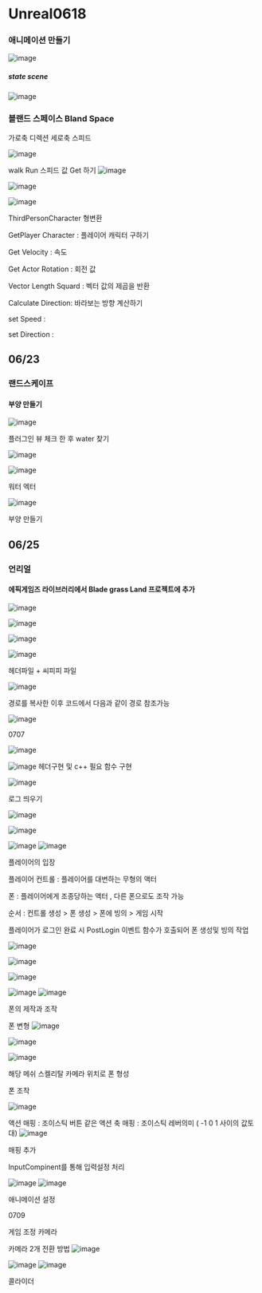 # Unreal0618

### 애니메이션 만들기

![image](https://user-images.githubusercontent.com/80494367/122491338-c2c1a900-d01e-11eb-9f1b-678203cc2d7f.png)


##### state scene



![image](https://user-images.githubusercontent.com/80494367/122491993-f5b86c80-d01f-11eb-91d8-5c96313fc22b.png)

### 블랜드 스페이스 Bland Space

가로축  디렉션
세로축  스피드


![image](https://user-images.githubusercontent.com/80494367/122492803-6ca23500-d021-11eb-8f99-d62378e5d138.png)

walk Run 스피드 값  Get 하기
![image](https://user-images.githubusercontent.com/80494367/122495506-20f18a80-d025-11eb-879b-69ec9012046d.png)

![image](https://user-images.githubusercontent.com/80494367/122495527-28189880-d025-11eb-9f92-56ef270985e6.png)


![image](https://user-images.githubusercontent.com/80494367/122493653-0a4a3400-d023-11eb-88e4-d02f9f7bc15c.png)



ThirdPersonCharacter 형변환

GetPlayer Character : 플레이어 캐릭터 구하기

Get Velocity  : 속도

Get Actor Rotation : 회전 값

Vector Length Squard  :  벡터 값의 제곱을 반환

Calculate Direction:  바라보는 방향  계산하기

set Speed : 

set Direction :





## 06/23

### 랜드스케이프
#### 부양 만들기


![image](https://user-images.githubusercontent.com/80494367/123016686-26284e00-d406-11eb-84c4-1c18c54da52d.png)

플러그인 뷰 체크 한 후  water 찾기


![image](https://user-images.githubusercontent.com/80494367/123016817-5ec82780-d406-11eb-8b69-de194cc2d30e.png)


![image](https://user-images.githubusercontent.com/80494367/123017516-b5823100-d407-11eb-8d9a-54455a9ed274.png)

워터 엑터


![image](https://user-images.githubusercontent.com/80494367/123024739-81613d00-d414-11eb-8e7a-466d9e78fb1e.png)

부양 만들기



## 06/25

### 언리얼  

#### 에픽게임즈 라이브러리에서  Blade grass Land 프로젝트에 추가

![image](https://user-images.githubusercontent.com/80494367/123350902-ecd31800-d596-11eb-8904-472136b7d059.png)

![image](https://user-images.githubusercontent.com/80494367/123363542-b94fb800-d5ad-11eb-8917-00f25e69084a.png)


![image](https://user-images.githubusercontent.com/80494367/123363507-a9d06f00-d5ad-11eb-89c7-b6a2af50bbba.png)

![image](https://user-images.githubusercontent.com/80494367/123363483-9c1ae980-d5ad-11eb-9402-2734b0fb5530.png)


헤더파일 + 씨피피 파일

![image](https://user-images.githubusercontent.com/80494367/124677300-17a85f00-defb-11eb-8d39-d9ea7ad09ada.png)

경로를 복사한 이후 코드에서 다음과 같이 경로 참조가능

![image](https://user-images.githubusercontent.com/80494367/124677270-06f7e900-defb-11eb-9b1a-783a9db494a2.png)



0707

![image](https://user-images.githubusercontent.com/80494367/124707529-e6985080-df33-11eb-8a53-80fb2ae90086.png)

![image](https://user-images.githubusercontent.com/80494367/124707377-b51f8500-df33-11eb-82fe-ebe5a75fc11e.png)
헤더구현 및 c++ 필요 함수 구현

![image](https://user-images.githubusercontent.com/80494367/124707419-c36da100-df33-11eb-9a3e-ca4d5fe3c91b.png)

로그 띄우기

![image](https://user-images.githubusercontent.com/80494367/124707457-d08a9000-df33-11eb-91a3-2f77f3138be9.png)



![image](https://user-images.githubusercontent.com/80494367/124707281-915c3f00-df33-11eb-982b-91fc09364655.png)

![image](https://user-images.githubusercontent.com/80494367/124707322-a1741e80-df33-11eb-95cf-0a86dea41706.png)
![image](https://user-images.githubusercontent.com/80494367/124707354-ad5fe080-df33-11eb-8825-a1784e9aaba9.png)


플레이어의 입장

플레이어 컨트롤 : 플레이어를 대변하는 무형의 액터

폰 : 플레이어에게 조종당하는 액터 , 다른 폰으로도 조작 가능

순서 : 컨트롤 생성 > 폰 생성 > 폰에 빙의 > 게임 시작

플레이어가 로그인 완료 시 PostLogin 이벤트 함수가 호출되어 폰 생성및 빙의 작업

![image](https://user-images.githubusercontent.com/80494367/124711650-4e04cf00-df39-11eb-8595-ff328d371958.png)

![image](https://user-images.githubusercontent.com/80494367/124711706-5f4ddb80-df39-11eb-8e73-261fd8228d56.png)

![image](https://user-images.githubusercontent.com/80494367/124711691-5a892780-df39-11eb-9b6c-3572dd72ca0d.png)

![image](https://user-images.githubusercontent.com/80494367/124711731-65dc5300-df39-11eb-80c3-aaa62e97518d.png)
![image](https://user-images.githubusercontent.com/80494367/124711749-6b399d80-df39-11eb-868e-748fa669109d.png)



폰의 제작과 조작

폰 변형
![image](https://user-images.githubusercontent.com/80494367/124715030-78588b80-df3d-11eb-9847-ce4d2fc6acf2.png)

![image](https://user-images.githubusercontent.com/80494367/124715075-85757a80-df3d-11eb-9b73-69815eee3d41.png)

![image](https://user-images.githubusercontent.com/80494367/124715110-91613c80-df3d-11eb-851b-245d130bd54e.png)

해당 메쉬 스켈리탈  카메라 위치로  폰 형성

폰 조작

![image](https://user-images.githubusercontent.com/80494367/124715275-c3729e80-df3d-11eb-8789-0e6fa2239cbe.png)

액션 매핑 : 조이스틱 버튼 같은 액션
축 매핑 : 조이스틱 레버의미 ( -1 0 1 사이의 값토대)
![image](https://user-images.githubusercontent.com/80494367/124715599-2401db80-df3e-11eb-9ed5-696945689151.png)

매핑 추가

InputCompinent를 통해 입력설정 처리

![image](https://user-images.githubusercontent.com/80494367/124717030-b48ceb80-df3f-11eb-8678-a3f3c2aba30e.png)
![image](https://user-images.githubusercontent.com/80494367/124717062-bb1b6300-df3f-11eb-8555-0651c660e284.png)



애니메이션 설정



0709

게임 조정 카메라

카메라 2개 전환 방법
![image](https://user-images.githubusercontent.com/80494367/125013214-621a0f00-e0a6-11eb-99b4-92115619caf0.png)

![image](https://user-images.githubusercontent.com/80494367/125013140-4151b980-e0a6-11eb-9db9-09b73ca3cba8.png)
![image](https://user-images.githubusercontent.com/80494367/125013149-49115e00-e0a6-11eb-90d5-fe92d05dfa53.png)



콜라이더






